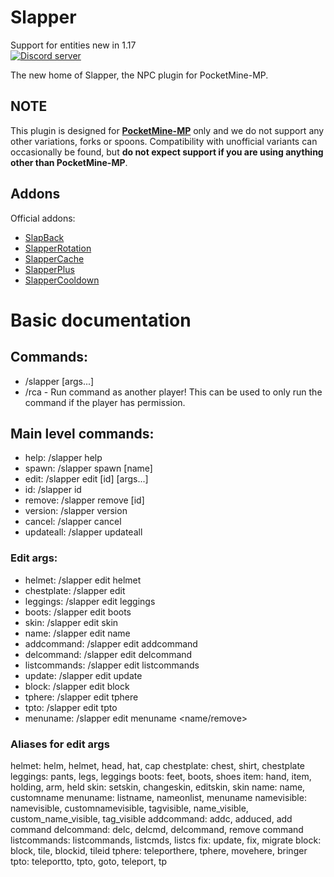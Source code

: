 # Slapper
Support for entities new in 1.17<br>
<a href="https://discord.gg/n4hANRh"><img src="https://discordapp.com/api/guilds/412491783486832640/embed.png" alt="Discord server"/></a>

The new home of Slapper, the NPC plugin for PocketMine-MP.

## NOTE
This plugin is designed for **[PocketMine-MP](https://github.com/pmmp/PocketMine-MP)** only and we do not support any other variations, forks or spoons.
Compatibility with unofficial variants can occasionally be found, but **do not expect support if you are using anything other than PocketMine-MP**.

## Addons

Official addons:
- [SlapBack](https://github.com/jojoe77777/SlapBack)
- [SlapperRotation](https://github.com/jojoe77777/SlapperRotation)
- [SlapperCache](https://github.com/jojoe77777/SlapperCache)
- [SlapperPlus](https://github.com/jojoe77777/SlapperPlus)
- [SlapperCooldown](https://github.com/jojoe77777/SlapperCooldown)



# Basic documentation

## Commands:

- /slapper [args...]
- /rca <player> <command> - Run command as another player! This can be used to only run the command if the player has permission.

## Main level commands:
- help: /slapper help
- spawn: /slapper spawn <type> [name]
- edit: /slapper edit [id] [args...]
- id: /slapper id
- remove: /slapper remove [id]
- version: /slapper version
- cancel: /slapper cancel
- updateall: /slapper updateall

### Edit args:
- helmet: /slapper edit <eid> helmet <id>
- chestplate: /slapper edit <eid> <id>
- leggings: /slapper edit <eid> leggings <id>
- boots: /slapper edit <eid> boots <id>
- skin: /slapper edit <eid> skin
- name: /slapper edit <eid> name <name>
- addcommand: /slapper edit <eid> addcommand <command>
- delcommand: /slapper edit <eid> delcommand <command>
- listcommands: /slapper edit <eid> listcommands
- update: /slapper edit <eid> update
- block: /slapper edit <eid> block <id>
- tphere: /slapper edit <eid> tphere
- tpto: /slapper edit <eid> tpto
- menuname: /slapper edit <eid> menuname <name/remove>
	
	
### Aliases for edit args
helmet: helm, helmet, head, hat, cap
chestplate: chest, shirt, chestplate
leggings: pants, legs, leggings
boots: feet, boots, shoes
item: hand, item, holding, arm, held
skin: setskin, changeskin, editskin, skin
name: name, customname
menuname: listname, nameonlist, menuname
namevisible: namevisible, customnamevisible, tagvisible, name_visible, custom_name_visible, tag_visible
addcommand: addc, adduced, add command
delcommand: delc, delcmd, delcommand, remove command
listcommands: listcommands, listcmds, listcs
fix: update, fix, migrate
block: block, tile, blockid, tileid
tphere: teleporthere, tphere, movehere, bringer
tpto: teleportto, tpto, goto, teleport, tp
